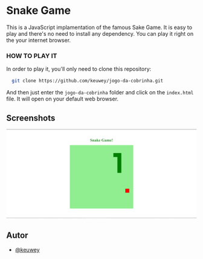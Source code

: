 
# Snake Game

This is a JavaScript implamentation of the famous Sake Game. It is easy to play and there's no need to install any dependency. You can play it right on the your internet browser.

### HOW TO PLAY IT

In order to play it, you'll only need to clone this repository:

```bash
  git clone https://github.com/keuwey/jogo-da-cobrinha.git
```
And then just enter the `jogo-da-cobrinha` folder and click on the `index.html` file. It will open on your default web browser.
## Screenshots

![Site Screenshot](image_2022-08-10_00-30-01.png)
## Autor

- [@keuwey](https://www.github.com/keuwey)

